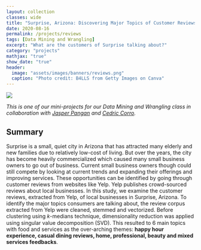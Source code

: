```yaml
---
layout: collection
classes: wide
title: "Surprise, Arizona: Discovering Major Topics of Customer Reviews"
date: 2020-08-16
permalink: /projects/reviews
tags: [Data Mining and Wrangling]
excerpt: "What are the customers of Surprise talking about?"
category: "projects"
mathjax: "true"
show_date: "true"
header:
  image: "assets/images/banners/reviews.png"
  caption: "Photo credit: B4LLS from Getty Images on Canva"
---
```


[![](https://img.shields.io/badge/Github-View_HTML-181717?logo=github)]()

*This is one of our mini-projects for our Data Mining and Wrangling class in collaboration with [Jasper Pangan](https://www.linkedin.com/in/jasperkristianpangan/) and [Cedric Corro](https://www.linkedin.com/in/ec-corro/).*

## Summary

Surprise is a small, quiet city in Arizona that has attracted many elderly and new families due to relatively low-cost of living. But over the years, the city has become heavily commercialized which caused many small business owners to go out of business. Current small business owners though could still compete by looking at current trends and expanding their offerings and improving services. These opportunities can be identified by going through customer reviews from websites like Yelp. Yelp publishes crowd-sourced reviews about local businesses. In this study, we examine the customer reviews, extracted from Yelp, of local businesses in Surprise, Arizona. To identify the major topics consumers are talking about, the review corpus extracted from Yelp were cleaned, stemmed and vectorized. Before clustering using 𝑘-medians technique, dimensionality reduction was applied using singular value decomposition (SVD). This resulted to 6 main topics with food and services as the over-arching themes: **happy hour experience, casual dining reviews, home, professional, beauty and mixed services feedbacks**.